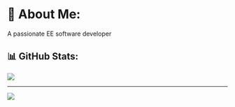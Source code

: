 # 💫 About Me:
A passionate EE software developer<br>

## 📊 GitHub Stats:
![](https://github-readme-stats.vercel.app/api/top-langs/?username=yezzfusl&theme=dark&hide_border=false&include_all_commits=false&count_private=false&layout=compact)

---
[![](https://visitcount.itsvg.in/api?id=yezzfusl&icon=0&color=0)](https://visitcount.itsvg.in)

<!-- Proudly created with GPRM ( https://gprm.itsvg.in ) -->
